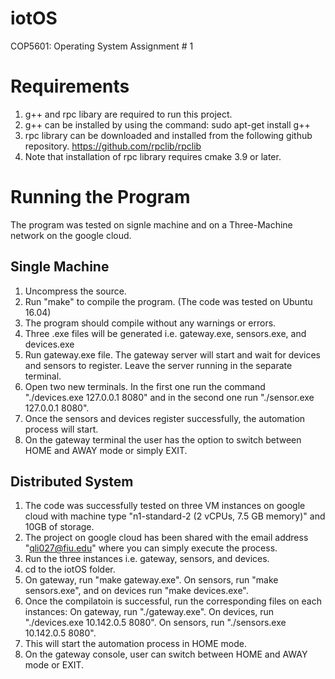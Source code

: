 # iotOS
COP5601: Operating System Assignment # 1
# Requirements
1.	g++ and rpc libary are required to run this project.
2.	g++ can be installed by using the command:
sudo apt-get install g++
3.	rpc library can be downloaded and installed from the following github repository.
https://github.com/rpclib/rpclib
4.	Note that installation of rpc library requires cmake 3.9 or later.

# Running the Program
The program was tested on signle machine and on a Three-Machine network on the google cloud.
## Single Machine
1.	Uncompress the source.
2.	Run "make" to compile the program. (The code was tested on Ubuntu 16.04)
3.	The program should compile without any warnings or errors.
4.	Three .exe files will be generated i.e. gateway.exe, sensors.exe, and devices.exe
5.	Run gateway.exe file. The gateway server will start and wait for devices and sensors to register. Leave the server running in the separate terminal.
6.	Open two new terminals. In the first one run the command "./devices.exe 127.0.0.1 8080" and in the second one run "./sensor.exe 127.0.0.1 8080".
7.	Once the sensors and devices register successfully, the automation process will start.
8.	On the gateway terminal the user has the option to switch between HOME and AWAY mode or simply EXIT.

## Distributed System
1.	The code was successfully tested on three VM instances on google cloud with machine type "n1-standard-2 (2 vCPUs, 7.5 GB memory)" and 10GB of storage.
2.	The project on google cloud has been shared with the email address "qli027@fiu.edu" where you can simply execute the process.
3.	Run the three instances i.e. gateway, sensors, and devices.
4.	cd to the iotOS folder.
5.	On gateway, run "make gateway.exe". On sensors, run "make sensors.exe", and on devices run "make devices.exe".
6.	Once the compilatoin is successful, run the corresponding files on each instances:
On gateway, run "./gateway.exe". On devices, run "./devices.exe 10.142.0.5 8080". On sensors, run "./sensors.exe 10.142.0.5 8080".
7.	This will start the automation process in HOME mode.
8.	On the gateway console, user can switch between HOME and AWAY mode or EXIT.
